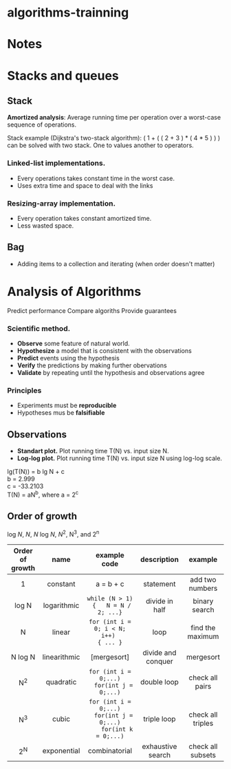 # algorithms-trainning

# Notes

# Stacks and queues

## Stack

**Amortized analysis**: Average running time per operation over a worst-case sequence of operations.

Stack example (Dijkstra's two-stack algorithm):
( 1 + ( ( 2 + 3 ) * ( 4 * 5 ) ) )
can be solved with two stack. One to values another to operators.


### Linked-list implementations.
* Every operations takes constant time in the worst case.
* Uses extra time and space to deal with the links

### Resizing-array implementation.
* Every operation takes constant amortized time.
* Less wasted space.

## Bag
* Adding items to a collection and iterating (when order doesn't matter)


# Analysis of Algorithms

Predict performance
Compare algoriths
Provide guarantees

### Scientific method.
* **Observe** some feature of natural world.
* **Hypothesize** a model that is consistent with the observations
* **Predict** events using the hypothesis
* **Verify** the predictions by making further obervations
* **Validate** by repeating until the hypothesis and observations agree

### Principles
* Experiments must be **reproducible**
* Hypotheses mus be **falsifiable**

## Observations

* **Standart plot.** Plot running time T(N) vs. input size N.
* **Log-log plot.** Plot running time T(N) vs. input size N using log-log scale.

lg(T(N)) = b lg N + c </br>
b = 2.999             </br>
c = -33.2103          </br>
T(N) = aN<sup>b</sup>, where a = 2<sup>c</sup> </br>


## Order of growth

log _N_, _N_, _N_ log _N_, _N_<sup>2</sup>, N<sup>3</sup>, and 2<sup>n</sup>


| Order of growth| name          | example code                                                                            | description| example      |
|:--------------:|:-------------:|:---------------------------------------------------------------------------------------:|:--------------:|:--------------:| 
| 1              | constant      | a = b + c                                                                               | statement     | add two numbers     |
| log N          | logarithmic   |  ``` while (N > 1) ```</br>``` {   N = N / 2; ...}```                                   | divide in half| binary search       |
| N              | linear        | ```for (int i = 0; i < N; i++) ```</br>``` { ... } ```                                  |  loop          | find the maximum    | 
| N log N        | linearithmic  |  [mergesort]                                                                            | divide and conquer | mergesort |
| N<sup>2</sup>  | quadratic     |```for (int i = 0;...)```</br>```  for(int j = 0;...)```                                 | double loop | check all pairs |
| N<sup>3</sup>  | cubic         |```for (int i = 0;...)```</br>```  for(int j = 0;...)```</br>```    for(int k = 0;...)```| triple loop | check all triples |
| 2<sup>N</sup>  | exponential   | combinatorial                                                                           | exhaustive search | check all subsets |





